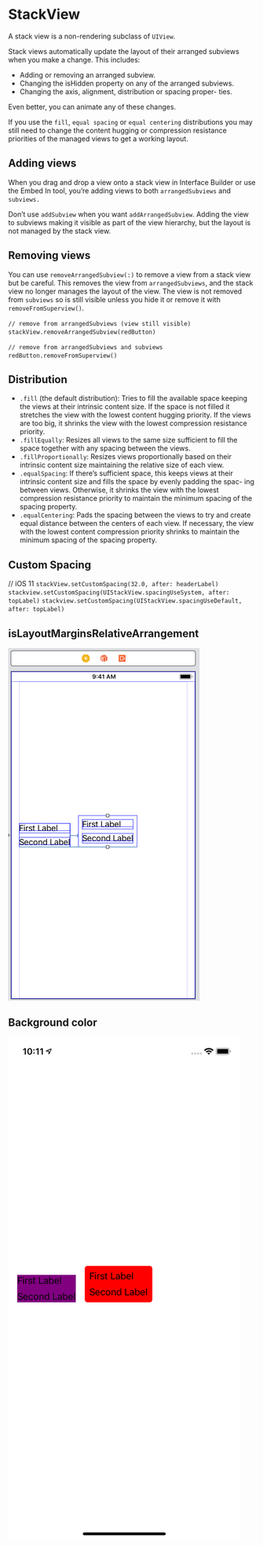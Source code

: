 # StackView

A stack view is a non-rendering subclass of `UIView`.

Stack views automatically update the layout of their arranged subviews when you make a change. This includes:

* Adding or removing an arranged subview.
* Changing the isHidden property on any of the arranged subviews.
* Changing the axis, alignment, distribution or spacing proper- ties.

Even better, you can animate any of these changes.

If you use the `fill`, `equal spacing` or `equal centering` distributions you may still need to change the content hugging or compression resistance priorities of the managed views to get a working layout.

## Adding views

When you drag and drop a view onto a stack view in Interface Builder or use the Embed In tool, you’re adding views to both `arrangedSubviews` and `subviews.`

Don’t use `addSubview` when you want `addArrangedSubview`. Adding the view to subviews making it visible as part of the view hierarchy, but the layout is not managed by the stack view.


## Removing views

You can use `removeArrangedSubview(:)` to remove a view from a stack view but be careful. This removes the view from `arrangedSubviews`, and the stack view no longer manages the layout of the view. The view is not removed from `subviews` so is still visible unless you hide it or remove it with `removeFromSuperview()`.

`// remove from arrangedSubviews (view still visible)
stackView.removeArrangedSubview(redButton)`

`// remove from arrangedSubviews and subviews
redButton.removeFromSuperview()`

## Distribution

* `.fill` (the default distribution): Tries to fill the available space keeping the views at their intrinsic content size. If the space is not filled it stretches the view with the lowest content hugging priority. If the views are too big, it shrinks the view with the lowest compression resistance priority.
* `.fillEqually`: Resizes all views to the same size sufficient to fill the space together with any spacing between the views.
* `.fillProportionally`: Resizes views proportionally based on their intrinsic content size maintaining the relative size of each view.
* `.equalSpacing`: If there’s sufficient space, this keeps views at their intrinsic content size and fills the space by evenly padding the spac- ing between views. Otherwise, it shrinks the view with the lowest compression resistance priority to maintain the minimum spacing of the spacing property.
* `.equalCentering`: Pads the spacing between the views to try and create equal distance between the centers of each view. If necessary, the view with the lowest content compression priority shrinks to maintain the minimum spacing of the spacing property.


## Custom Spacing

// iOS 11
`stackView.setCustomSpacing(32.0, after: headerLabel)`
`stackview.setCustomSpacing(UIStackView.spacingUseSystem, after: topLabel)`
`stackview.setCustomSpacing(UIStackView.spacingUseDefault, after: topLabel)`

## isLayoutMarginsRelativeArrangement

![isLayoutMarginsRelativeArrangement](isLayoutMarginsRelativeArrangement.png)

## Background color

![color](color.png)
